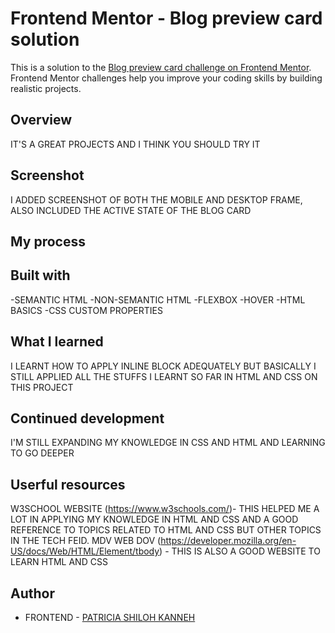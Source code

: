 # Frontend Mentor - Blog preview card solution

This is a solution to the [Blog preview card challenge on Frontend Mentor](https://www.frontendmentor.io/challenges/blog-preview-card-ckPaj01IcS). Frontend Mentor challenges help you improve your coding skills by building realistic projects.

## Overview

IT'S A GREAT PROJECTS AND I THINK YOU SHOULD TRY IT

## Screenshot

I ADDED SCREENSHOT OF BOTH THE MOBILE AND DESKTOP FRAME, ALSO INCLUDED THE ACTIVE STATE OF THE BLOG CARD

## My process

## Built with

-SEMANTIC HTML
-NON-SEMANTIC HTML
-FLEXBOX
-HOVER
-HTML BASICS
-CSS CUSTOM PROPERTIES

## What I learned

I LEARNT HOW TO APPLY INLINE BLOCK ADEQUATELY BUT BASICALLY I STILL APPLIED ALL THE STUFFS I LEARNT SO FAR IN HTML AND CSS ON THIS PROJECT

## Continued development

I'M STILL EXPANDING MY KNOWLEDGE IN CSS AND HTML AND LEARNING TO GO DEEPER

## Userful resources

W3SCHOOL WEBSITE (https://www.w3schools.com/)- THIS HELPED ME A LOT IN APPLYING MY KNOWLEDGE IN HTML AND CSS AND A GOOD REFERENCE TO TOPICS RELATED TO HTML AND CSS BUT OTHER TOPICS IN THE TECH FEID.
MDV WEB DOV (https://developer.mozilla.org/en-US/docs/Web/HTML/Element/tbody) - THIS IS ALSO A GOOD WEBSITE TO LEARN HTML AND CSS

## Author

- FRONTEND - [PATRICIA SHILOH KANNEH](https://www.frontendmentor.io/home)
